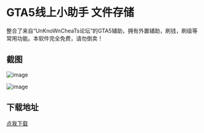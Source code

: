 # GTA5线上小助手 文件存储

整合了来自“UnKnoWnCheaTs论坛”的GTA5辅助，拥有外置辅助，刷钱，刷级等常用功能。本软件完全免费，请勿倒卖！

## 截图

![image](https://pic3.superbed.cn/item/5dfa322c76085c32899d16d5.png)

![image](https://pic.superbed.cn/item/5dfa324276085c32899d1af1.png)

## 下载地址

[点我下载](http://disk.crazyzhang.cn/dir/16907746-34952623-757b8b)  
